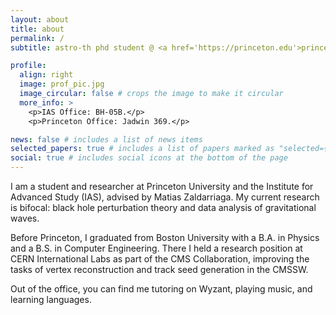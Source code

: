 ```yaml
---
layout: about
title: about
permalink: /
subtitle: astro-th phd student @ <a href='https://princeton.edu'>princeton</a> & the <a href='https://ias.edu'>ias</a>.

profile:
  align: right
  image: prof_pic.jpg
  image_circular: false # crops the image to make it circular
  more_info: >
    <p>IAS Office: BH-05B.</p>
    <p>Princeton Office: Jadwin 369.</p>

news: false # includes a list of news items
selected_papers: true # includes a list of papers marked as "selected={true}"
social: true # includes social icons at the bottom of the page
---
```


I am a student and researcher at Princeton University and the Institute for Advanced Study (IAS), advised by Matias Zaldarriaga. My current research is bifocal: black hole perturbation theory and data analysis of gravitational waves.

Before Princeton, I graduated from Boston University with a B.A. in Physics and a B.S. in Computer Engineering. There I held a research position at CERN International Labs as part of the CMS Collaboration, improving the tasks of vertex reconstruction and track seed generation in the CMSSW.

Out of the office, you can find me tutoring on Wyzant, playing music, and learning languages.

